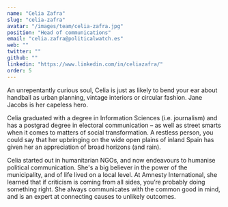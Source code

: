 ```yaml
---
name: "Celia Zafra"
slug: "celia-zafra"
avatar: "/images/team/celia-zafra.jpg"
position: "Head of communications"
email: "celia.zafra@politicalwatch.es"
web: ""
twitter: ""
github: ""
linkedin: "https://www.linkedin.com/in/celiazafra/"
order: 5
---
```


An unrepentantly curious soul, Celia is just as likely to bend your ear about handball as urban planning, vintage interiors or circular fashion. Jane Jacobs is her capeless hero.

Celia graduated with a degree in Information Sciences (i.e. journalism) and has a postgrad degree in electoral communication – as well as street smarts when it comes to matters of social transformation. A restless person, you could say that her upbringing on the wide open plains of inland Spain has given her an appreciation of broad horizons (and rain).

Celia started out in humanitarian NGOs, and now endeavours to humanise political communication. She's a big believer in the power of the municipality, and of life lived on a local level. At Amnesty International, she learned that if criticism is coming from all sides, you’re probably doing something right. She always communicates with the common good in mind, and is an expert at connecting causes to unlikely outcomes.
